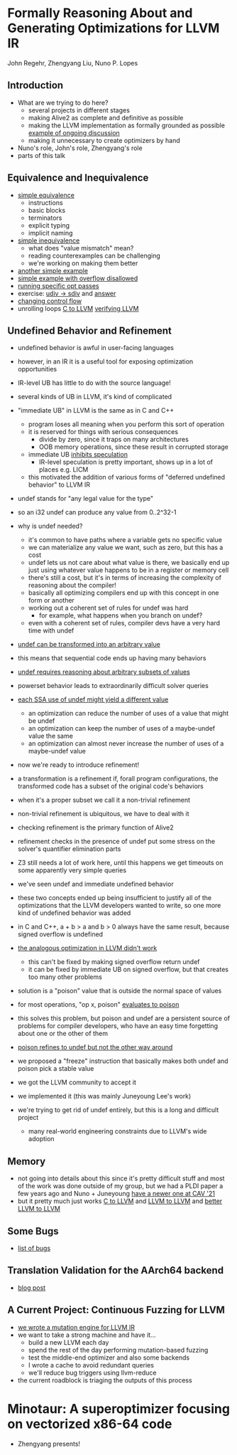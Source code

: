 # Formally Reasoning About and Generating Optimizations for LLVM IR

John Regehr, Zhengyang Liu, Nuno P. Lopes

## Introduction

- What are we trying to do here?
  - several projects in different stages
  - making Alive2 as complete and definitive as possible
  - making the LLVM implementation as formally grounded as possible [example of ongoing discussion](https://github.com/llvm/llvm-project/issues/49839)
  - making it unnecessary to create optimizers by hand
- Nuno's role, John's role, Zhengyang's role
- parts of this talk

## Equivalence and Inequivalence

- [simple equivalence](https://alive2.llvm.org/ce/z/arJCEv)
  - instructions
  - basic blocks
  - terminators
  - explicit typing
  - implicit naming
- [simple inequivalence](https://alive2.llvm.org/ce/z/gtT2J4)
  - what does "value mismatch" mean?
  - reading counterexamples can be challenging
  - we're working on making them better
- [another simple example](https://alive2.llvm.org/ce/z/ZdEyvR)
- [simple example with overflow disallowed](https://alive2.llvm.org/ce/z/qhL7v9)
- [running specific opt passes](https://alive2.llvm.org/ce/z/4H2oo5)
- exercise: [udiv -> sdiv](https://alive2.llvm.org/ce/z/IsgIcg) and [answer](https://alive2.llvm.org/ce/z/LS6Hty)
- [changing control flow]()
- unrolling loops [C to LLVM](https://gcc.godbolt.org/z/573Mr3d7e) [verifying LLVM](https://alive2.llvm.org/ce/z/4QTCQ_)

## Undefined Behavior and Refinement

- undefined behavior is awful in user-facing languages
- however, in an IR it is a useful tool for exposing optimization opportunities
- IR-level UB has little to do with the source language!
- several kinds of UB in LLVM, it's kind of complicated

- "immediate UB" in LLVM is the same as in C and C++
  - program loses all meaning when you perform this sort of operation
  - it is reserved for things with serious consequences
    - divide by zero, since it traps on many architectures
    - OOB memory operations, since these result in corrupted storage
  - immediate UB [inhibits speculation](https://alive2.llvm.org/ce/z/wyArce)
    - IR-level speculation is pretty important, shows up in a lot of places e.g. LICM
  - this motivated the addition of various forms of "deferred undefined behavior" to LLVM IR

- undef stands for "any legal value for the type"
- so an i32 undef can produce any value from 0..2^32-1
- why is undef needed?
  - it's common to have paths where a variable gets no specific value
  - we can materialize any value we want, such as zero, but this has a cost
  - undef lets us not care about what value is there, we basically end up just
    using whatever value happens to be in a register or memory cell
  - there's still a cost, but it's in terms of increasing the complexity of reasoning
    about the compiler!
  - basically all optimizing compilers end up with this concept in one form or another
  - working out a coherent set of rules for undef was hard
    - for example, what happens when you branch on undef?
  - even with a coherent set of rules, compiler devs have a very hard time with undef

- [undef can be transformed into an arbitrary value](https://alive2.llvm.org/ce/z/ZVUpXz)
- this means that sequential code ends up having many behaviors
- [undef requires reasoning about arbitrary subsets of values](https://alive2.llvm.org/ce/z/DYNQiv)
- powerset behavior leads to extraordinarily difficult solver queries
- [each SSA use of undef might yield a different value](https://alive2.llvm.org/ce/z/GLtJgB)
  - an optimization can reduce the number of uses of a value that might be undef
  - an optimization can keep the number of uses of a maybe-undef value the same
  - an optimization can almost never increase the number of uses of a maybe-undef value

- now we're ready to introduce refinement!
- a transformation is a refinement if, forall program configurations, the transformed code has a subset of the original code's behaviors
- when it's a proper subset we call it a non-trivial refinement
- non-trivial refinement is ubiquitous, we have to deal with it
- checking refinement is the primary function of Alive2
- refinement checks in the presence of undef put some stress on the
  solver's quantifier elimination parts
- Z3 still needs a lot of work here, until this happens we get timeouts on some apparently very simple queries

- we've seen undef and immediate undefined behavior
- these two concepts ended up being insufficient to justify all of the
  optimizations that the LLVM developers wanted to write, so one more
  kind of undefined behavior was added
- in C and C++, a + b > a and b > 0 always have the same result, because signed overflow is undefined
- [the analogous optimization in LLVM didn't work](https://alive2.llvm.org/ce/z/wPtEnP)
  - this can't be fixed by making signed overflow return undef
  - it can be fixed by immediate UB on signed overflow, but that creates too many other problems
- solution is a "poison" value that is outside the normal space of values
- for most operations, "op x, poison" [evaluates to poison](https://alive2.llvm.org/ce/z/8NFkSZ)
- this solves this problem, but poison and undef are a persistent source of problems for compiler developers, who have an easy time forgetting about one or the other of them
- [poison refines to undef but not the other way around](https://alive2.llvm.org/ce/z/3-S3NT)

- we proposed a "freeze" instruction that basically makes both undef and poison pick a stable value
- we got the LLVM community to accept it
- we implemented it (this was mainly Juneyoung Lee's work)
- we're trying to get rid of undef entirely, but this is a long and difficult project
  - many real-world engineering constraints due to LLVM's wide adoption

## Memory

- not going into details about this since it's pretty difficult stuff and most of the work was done outside of my group, but we had a PLDI paper a few years ago and Nuno + Juneyoung [have a newer one at CAV '21](https://web.ist.utl.pt/nuno.lopes/pubs.php?id=alive2-mem-cav21)
- but it pretty much just works [C to LLVM](https://gcc.godbolt.org/z/ooP5jEao3) and [LLVM to LLVM](https://alive2.llvm.org/ce/z/emHFcp) and [better LLVM to LLVM](https://alive2.llvm.org/ce/z/9jEVvb)

## Some Bugs

- [list of bugs](https://github.com/AliveToolkit/alive2/blob/master/BugList.md)

## Translation Validation for the AArch64 backend

- [blog post](https://blog.regehr.org/archives/2265)

## A Current Project: Continuous Fuzzing for LLVM

- [we wrote a mutation engine for LLVM IR](https://blog.regehr.org/archives/2148)
- we want to take a strong machine and have it...
  - build a new LLVM each day
  - spend the rest of the day performing mutation-based fuzzing
  - test the middle-end optimizer and also some backends
  - I wrote a cache to avoid redundant queries
  - we'll reduce bug triggers using llvm-reduce
- the current roadblock is triaging the outputs of this process  

# Minotaur: A superoptimizer focusing on vectorized x86-64 code

- Zhengyang presents!
